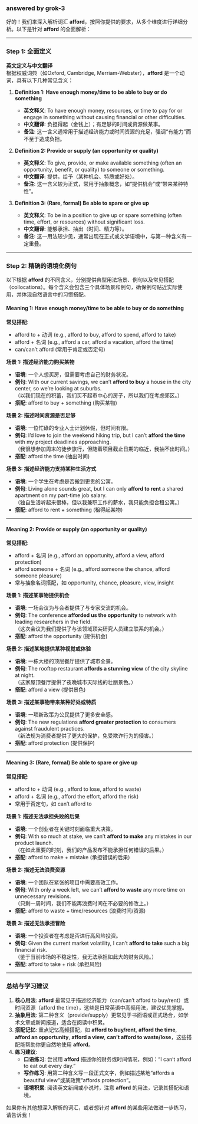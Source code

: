 ### answered by grok-3
好的！我们来深入解析词汇 **afford**，按照你提供的要求，从多个维度进行详细分析。以下是针对 **afford** 的全面解析：

---

### Step 1: 全面定义

**英文定义与中文翻译**  
根据权威词典（如Oxford, Cambridge, Merriam-Webster），**afford** 是一个动词，具有以下几种常见含义：

1. **Definition 1: Have enough money/time to be able to buy or do something**  
   - **英文释义**: To have enough money, resources, or time to pay for or engage in something without causing financial or other difficulties.  
   - **中文翻译**: 负担得起（金钱上）；有足够的时间或资源做某事。  
   - **备注**: 这一含义通常用于描述经济能力或时间资源的充足，强调“有能力”而不至于造成负担。

2. **Definition 2: Provide or supply (an opportunity or quality)**  
   - **英文释义**: To give, provide, or make available something (often an opportunity, benefit, or quality) to someone or something.  
   - **中文翻译**: 提供，给予（某种机会、特质或好处）。  
   - **备注**: 这一含义较为正式，常用于抽象概念，如“提供机会”或“带来某种特性”。

3. **Definition 3: (Rare, formal) Be able to spare or give up**  
   - **英文释义**: To be in a position to give up or spare something (often time, effort, or resources) without significant loss.  
   - **中文翻译**: 能够承担、抽出（时间、精力等）。  
   - **备注**: 这一用法较少见，通常出现在正式或文学语境中，与第一种含义有一定重叠。

---

### Step 2: 精确的语境化例句

以下根据 **afford** 的不同含义，分别提供典型用法场景、例句以及常见搭配（collocations）。每个含义会包含三个具体场景和例句，确保例句贴近实际使用，并体现自然语言中的习惯搭配。

#### Meaning 1: Have enough money/time to be able to buy or do something  
**常见搭配**:  
- afford to + 动词 (e.g., afford to buy, afford to spend, afford to take)  
- afford + 名词 (e.g., afford a car, afford a vacation, afford the time)  
- can/can’t afford (常用于肯定或否定句)  

**场景 1: 描述经济能力购买某物**  
- **语境**: 一个人想买房，但需要考虑自己的财务状况。  
- **例句**: With our current savings, we can’t **afford to buy** a house in the city center, so we’re looking at suburbs.  
  （以我们现在的积蓄，我们买不起市中心的房子，所以我们在考虑郊区。）  
- **搭配**: afford to buy + something (购买某物)  

**场景 2: 描述时间资源是否足够**  
- **语境**: 一位忙碌的专业人士计划休假，但时间有限。  
- **例句**: I’d love to join the weekend hiking trip, but I can’t **afford the time** with my project deadlines approaching.  
  （我很想参加周末的徒步旅行，但随着项目截止日期的临近，我抽不出时间。）  
- **搭配**: afford the time (抽出时间)  

**场景 3: 描述经济能力支持某种生活方式**  
- **语境**: 一个学生在考虑是否搬到更贵的公寓。  
- **例句**: Living alone sounds great, but I can only **afford to rent** a shared apartment on my part-time job salary.  
  （独自生活听起来很棒，但以我兼职工作的薪水，我只能负担合租公寓。）  
- **搭配**: afford to rent + something (租得起某物)  

---

#### Meaning 2: Provide or supply (an opportunity or quality)  
**常见搭配**:  
- afford + 名词 (e.g., afford an opportunity, afford a view, afford protection)  
- afford someone + 名词 (e.g., afford someone the chance, afford someone pleasure)  
- 常与抽象名词搭配，如 opportunity, chance, pleasure, view, insight  

**场景 1: 描述某事物提供机会**  
- **语境**: 一场会议为与会者提供了与专家交流的机会。  
- **例句**: The conference **afforded us the opportunity** to network with leading researchers in the field.  
  （这次会议为我们提供了与该领域顶尖研究人员建立联系的机会。）  
- **搭配**: afford the opportunity (提供机会)  

**场景 2: 描述某地提供某种视觉或体验**  
- **语境**: 一栋大楼的顶层餐厅提供了城市全景。  
- **例句**: The rooftop restaurant **affords a stunning view** of the city skyline at night.  
  （这家屋顶餐厅提供了夜晚城市天际线的壮丽景色。）  
- **搭配**: afford a view (提供景色)  

**场景 3: 描述某事物带来某种好处或特质**  
- **语境**: 一项新政策为公民提供了更多安全感。  
- **例句**: The new regulations **afford greater protection** to consumers against fraudulent practices.  
  （新法规为消费者提供了更大的保护，免受欺诈行为的侵害。）  
- **搭配**: afford protection (提供保护)  

---

#### Meaning 3: (Rare, formal) Be able to spare or give up  
**常见搭配**:  
- afford to + 动词 (e.g., afford to lose, afford to waste)  
- afford + 名词 (e.g., afford the effort, afford the risk)  
- 常用于否定句，如 can’t afford to  

**场景 1: 描述无法承担失败的后果**  
- **语境**: 一个创业者在关键时刻面临重大决策。  
- **例句**: With so much at stake, we can’t **afford to make** any mistakes in our product launch.  
  （在如此重要的时刻，我们的产品发布不能承担任何错误的后果。）  
- **搭配**: afford to make + mistake (承担错误的后果)  

**场景 2: 描述无法浪费资源**  
- **语境**: 一个团队在紧张的项目中需要高效工作。  
- **例句**: With only a week left, we can’t **afford to waste** any more time on unnecessary revisions.  
  （只剩一周时间，我们不能再浪费时间在不必要的修改上。）  
- **搭配**: afford to waste + time/resources (浪费时间/资源)  

**场景 3: 描述无法承担冒险**  
- **语境**: 一个投资者在考虑是否进行高风险投资。  
- **例句**: Given the current market volatility, I can’t **afford to take** such a big financial risk.  
  （鉴于当前市场的不稳定性，我无法承担如此大的财务风险。）  
- **搭配**: afford to take + risk (承担风险)  

---

### 总结与学习建议

1. **核心用法**: **afford** 最常见于描述经济能力（can/can’t afford to buy/rent）或时间资源（afford the time），这些是日常英语中高频用法，建议优先掌握。
2. **抽象用法**: 第二种含义（provide/supply）更常见于书面语或正式场合，如学术文章或新闻报道，适合在阅读中积累。
3. **搭配记忆**: 重点记忆高频搭配，如 **afford to buy/rent**, **afford the time**, **afford an opportunity**, **afford a view**, **can’t afford to waste/lose**，这些搭配能帮助你更自然地使用 **afford**。
4. **练习建议**:  
   - **口语练习**: 尝试用 **afford** 描述你的财务或时间情况，例如：“I can’t afford to eat out every day.”  
   - **写作练习**: 用第二种含义写一段正式文字，例如描述某地“affords a beautiful view”或某政策“affords protection”。  
   - **语境积累**: 阅读英文新闻或小说时，注意 **afford** 的用法，记录其搭配和语境。

如果你有其他想深入解析的词汇，或者想针对 **afford** 的某些用法做进一步练习，请告诉我！